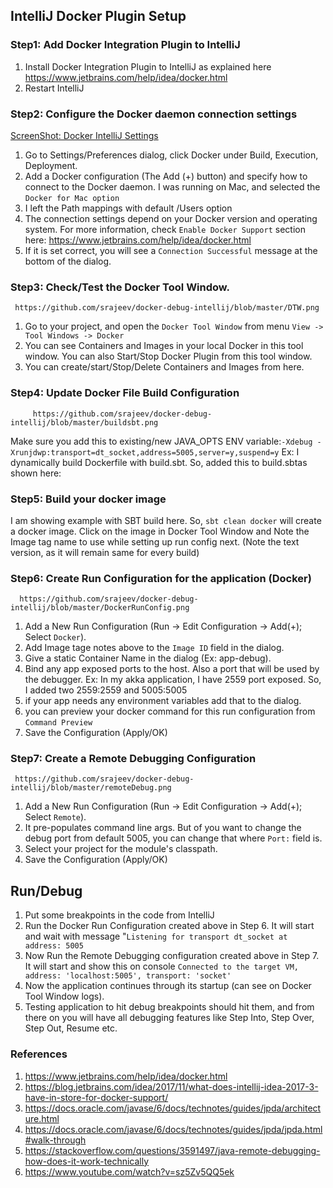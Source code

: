 ## IntelliJ Docker Plugin Setup

### Step1: Add Docker Integration Plugin to IntelliJ
1. Install Docker Integration Plugin to IntelliJ as explained here https://www.jetbrains.com/help/idea/docker.html
2. Restart IntelliJ

### Step2: Configure the Docker daemon connection settings
[ScreenShot: Docker IntelliJ Settings](./IntelliJPrefsDocker.png) 
1. Go to Settings/Preferences dialog, click Docker under Build, Execution, Deployment.
2. Add a Docker configuration (The Add (+) button) and specify how to connect to the Docker daemon. I was running on Mac, and selected the `Docker for Mac option`
3. I left the Path mappings with default /Users option
4. The connection settings depend on your Docker version and operating system. For more information, check `Enable Docker Support` section here: https://www.jetbrains.com/help/idea/docker.html
5. If it is set correct, you will see a `Connection Successful` message at the bottom of the dialog.

### Step3: Check/Test the Docker Tool Window.
     https://github.com/srajeev/docker-debug-intellij/blob/master/DTW.png
1. Go to your project, and open the `Docker Tool Window` from menu `View -> Tool Windows -> Docker`
2. You can see Containers and Images in your local Docker in this tool window. You can also Start/Stop Docker Plugin from this tool window. 
3. You can create/start/Stop/Delete Containers and Images from here.

### Step4: Update Docker File Build Configuration
         https://github.com/srajeev/docker-debug-intellij/blob/master/buildsbt.png
Make sure you add this to existing/new JAVA_OPTS ENV variable:`-Xdebug -Xrunjdwp:transport=dt_socket,address=5005,server=y,suspend=y`
Ex: I dynamically build Dockerfile with build.sbt. So, added this to  build.sbtas shown here: 


### Step5: Build your docker image
I am showing example with SBT build here. So, `sbt clean docker` will create a docker image. Click on the image in Docker Tool Window and  Note the Image tag name to use while setting up run config next. (Note the text version, as it will remain same for every build)

### Step6: Create Run Configuration for the application (Docker) 
      https://github.com/srajeev/docker-debug-intellij/blob/master/DockerRunConfig.png
1. Add a New Run Configuration (Run -> Edit Configuration -> Add(+); Select `Docker`).
2. Add Image tage notes above to the `Image ID` field in the dialog.
3. Give a static Container Name in the dialog (Ex: app-debug). 
4. Bind any app exposed ports to the host. Also a port that will be used by the debugger. Ex: In my akka application, I have 2559 port exposed. So, I added two 2559:2559 and 5005:5005
5. if your app needs any environment variables add that to the dialog. 
6. you can preview your docker command for this run configuration from `Command Preview`
7. Save the Configuration (Apply/OK)
 
### Step7: Create a Remote Debugging Configuration
     https://github.com/srajeev/docker-debug-intellij/blob/master/remoteDebug.png
1. Add a New Run Configuration (Run -> Edit Configuration -> Add(+); Select `Remote`).
2. It pre-populates command line args. But of you want to change the debug port from default 5005, you can change that where `Port:`  field is.
3. Select your project for the module's classpath.
4. Save the Configuration (Apply/OK)

## Run/Debug
1. Put some breakpoints in the code from IntelliJ
2. Run the Docker Run Configuration created above in Step 6. It will start and wait with message "`Listening for transport dt_socket at address: 5005`
3. Now Run the Remote Debugging configuration created above in Step 7. It will start and show this on console `Connected to the target VM, address: 'localhost:5005', transport: 'socket'`
4. Now the application continues through its startup (can see on Docker Tool Window logs). 
5. Testing application to hit debug breakpoints should hit them, and from there on you will have all debugging features like Step Into, Step Over, Step Out, Resume etc.


### References
1. https://www.jetbrains.com/help/idea/docker.html
2. https://blog.jetbrains.com/idea/2017/11/what-does-intellij-idea-2017-3-have-in-store-for-docker-support/
3. https://docs.oracle.com/javase/6/docs/technotes/guides/jpda/architecture.html
4. https://docs.oracle.com/javase/6/docs/technotes/guides/jpda/jpda.html#walk-through
5. https://stackoverflow.com/questions/3591497/java-remote-debugging-how-does-it-work-technically
6. https://www.youtube.com/watch?v=sz5Zv5QQ5ek




